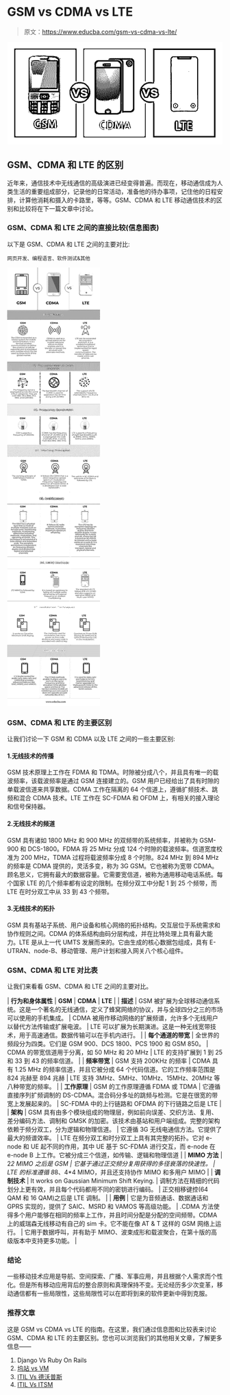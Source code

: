 # GSM vs CDMA vs LTE

> 原文：<https://www.educba.com/gsm-vs-cdma-vs-lte/>

![GSM vs CDMA vs LTE](img/e1eab491a8ad0821dc42de18343c599f.png)



## GSM、CDMA 和 LTE 的区别

近年来，通信技术中无线通信的高级演进已经变得普遍。而现在，移动通信成为人类生活的重要组成部分，记录他的日常活动，准备他的待办事项，记住他的日程安排，计算他消耗和摄入的卡路里，等等。GSM、CDMA 和 LTE 移动通信技术的区别和比较将在下一篇文章中讨论。

### GSM、CDMA 和 LTE 之间的直接比较(信息图表)

以下是 GSM、CDMA 和 LTE 之间的主要对比:

<small>网页开发、编程语言、软件测试&其他</small>

![GSM vs CDMA vs LTE-info](img/e59d21336c50b5f866290b7b4ceb17b8.png)



### GSM、CDMA 和 LTE 的主要区别

让我们讨论一下 GSM 和 CDMA 以及 LTE 之间的一些主要区别:

#### 1.无线技术的传播

GSM 技术原理上工作在 FDMA 和 TDMA。时隙被分成八个，并且具有唯一的载波频率，该载波频率是通过 GSM 连接建立的。GSM 用户已经给出了具有时隙的单载波信道来共享数据。CDMA 工作在隔离的 64 个信道上，遵循扩频技术、跳频和混合 CDMA 技术。LTE 工作在 SC-FDMA 和 OFDM 上，有相关的接入理论和信号保持器。

#### 2.无线技术的频道

GSM 具有诸如 1800 MHz 和 900 MHz 的双频带的系统频率，并被称为 GSM-900 和 DCS-1800。FDMA 将 25 MHz 分成 124 个时隙的载波频率。信道宽度校准为 200 MHz，TDMA 过程将载波频率分成 8 个时隙。824 MHz 到 894 MHz 的频率是 CDMA 提供的，灵活多变，称为 3G GSM。它也被称为宽带 CDMA。顾名思义，它拥有最大的数据容量。它需要宽信道，被称为通用移动电话系统。每个国家 LTE 的几个频率都有设定的限制。在频分双工中分配 1 到 25 个频带，而 LTE 在时分双工中从 33 到 43 个频带。

#### 3.无线技术的拓扑

GSM 具有基站子系统、用户设备和核心网络的拓扑结构。交互层位于系统需求和协作规则之间。CDMA 的体系结构由码分层构成，并在比特处理上具有最大能力。LTE 是从上一代 UMTS 发展而来的。它由生成的核心数据包组成，具有 E-UTRAN、node-B、移动管理、用户计划和接入网关八个核心组件。

### GSM、CDMA 和 LTE 对比表

让我们来看看 GSM、CDMA 和 LTE 之间的主要对比。

| **行为和身体属性** | **GSM** | **CDMA** | **LTE** |
| **描述** | GSM 被扩展为全球移动通信系统。这是一个著名的无线通信，定义了蜂窝网络的协议，并与全球四分之三的市场可以使用的手机集成。 | CDMA 被用作移动网络的扩展频谱，允许多个无线用户以替代方法传输或扩展电波。 | LTE 可以扩展为长期演进。这是一种无线宽带技术，用于高速通信。数据传输可以在手机内进行。 |
| **每个通道的带宽** | 全世界的频段分为四类。它们是 GSM 900、DCS 1800、PCS 1900 和 GSM 850。 | CDMA 的带宽信道用于分离，如 50 MHz 和 20 MHz | LTE 的支持扩展到 1 到 25 和 33 到 43 的频率信道。 |
| **频率带宽** | GSM 支持 200KHz 的频率 | CDMA 具有 1.25 MHz 的频率信道，并且它被分成 64 个代码信道。它的工作频率范围是 824 兆赫至 894 兆赫 | LTE 支持 3MHz、5MHz、10MHz、15MHz、20MHz 等八种带宽的频率。 |
| **工作原理** | GSM 的工作原理遵循 FDMA 或 TDMA | 它遵循直接序列扩频调制的 DS-CDMA。混合码分多址的跳频与检测。它是在很宽的带宽上发展起来的。 | SC-FDMA 中的上行链路和 OFDMA 的下行链路之后是 LTE |
| **架构** | GSM 具有由多个模块组成的物理层，例如前向误差、交织方法、复用、差分编码方法、调制和 GMSK 的加密。该技术由基站和用户端组成。完整的架构依赖于频分双工，分为逻辑和物理信道。 | 它遵循 3G 无线电通信方法。它提供了最大的频谱效率。 | LTE 在频分双工和时分双工上具有其完整的拓扑。它对 e-node 和 UE 起不同的作用，其中 UE 基于 SC-FDMA 进行交互，而 e-node 在 e-node B 上工作。它被分成三个信道，如传输、逻辑和物理信道 |
| **MIMO 方法** | 2*2 MIMO 之后是 GSM | 它基于通过正交频分复用获得的多径衰落的快速性。 | LTE 的标准遵循 8*8、4*4 MIMO，并且还支持协作 MIMO 和多用户 MIMO |
| **调制技术** | It works on Gaussian Minimum Shift Keying. | 调制方法在精细的代码划分上更有效，并且每个代码都用不同的密钥进行编码。 | 正交相移键控(64 QAM 和 16 QAM)之后是 LTE 调制。 |
| **用例** | 它是为音频通话、数据通话和 GPRS 实现的，提供了 SAIC、MSRD 和 VAMOS 等高级功能。 | .CDMA 方法使得多个用户能够在相同的频率上工作，并且时间分配是分配的空间频带。CDMA 上的威瑞森无线移动有自己的 sim 卡。它不能在像 AT & T 这样的 GSM 网络上运行。 | 它用于数据呼叫，并有助于 MIMO、波束成形和载波聚合，在第十版的高级版本中支持更多功能。 |

### 结论

一些移动技术应用是导航、空间探索、广播、军事应用，并且根据个人需求而个性化。但是所有移动应用背后的整合原则和真理保持不变。无论经历多少次变革，移动通信都有一些局限性，这些局限性可以在即将到来的软件更新中得到克服。

### 推荐文章

这是 GSM vs CDMA vs LTE 的指南。在这里，我们通过信息图和比较表来讨论 GSM、CDMA 和 LTE 的主要区别。您也可以浏览我们的其他相关文章，了解更多信息——

1.  Django Vs Ruby On Rails
2.  [坞站 vs VM](https://www.educba.com/docker-vs-vms/)
3.  [ITIL Vs 德沃普斯](https://www.educba.com/itil-vs-devops/)
4.  [ITIL Vs ITSM](https://www.educba.com/itil-vs-itsm/)






